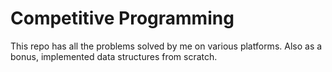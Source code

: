 # Competitive Programming

This repo has all the problems solved by me on various platforms. Also as a bonus, implemented data structures from scratch.
